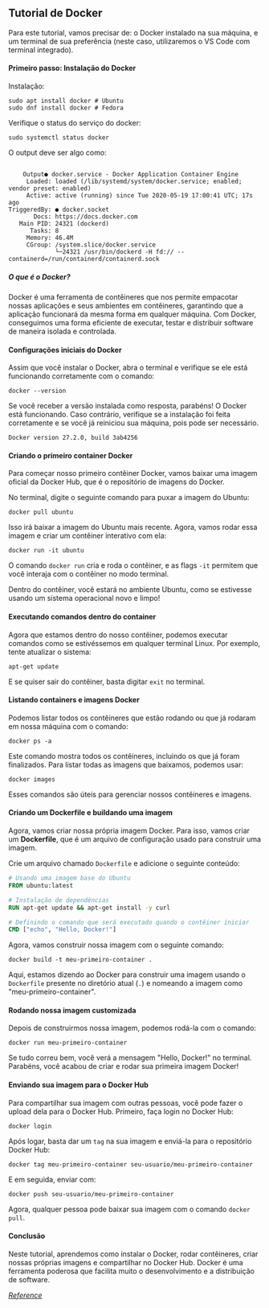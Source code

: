 ## Tutorial de Docker

Para este tutorial, vamos precisar de: o Docker instalado na sua máquina, e um terminal de sua preferência (neste caso, utilizaremos o VS Code com terminal integrado).

#### Primeiro passo: Instalação do Docker

Instalação:

<pre><code>sudo apt install docker # Ubuntu
sudo dnf install docker # Fedora
</code></pre>

Verifique o status do serviço do docker:

<pre><code>sudo systemctl status docker</code></pre>

O output deve ser algo como:

<pre><code>
    Output● docker.service - Docker Application Container Engine
     Loaded: loaded (/lib/systemd/system/docker.service; enabled; vendor preset: enabled)
     Active: active (running) since Tue 2020-05-19 17:00:41 UTC; 17s ago
TriggeredBy: ● docker.socket
       Docs: https://docs.docker.com
   Main PID: 24321 (dockerd)
      Tasks: 8
     Memory: 46.4M
     CGroup: /system.slice/docker.service
             └─24321 /usr/bin/dockerd -H fd:// --containerd=/run/containerd/containerd.sock
</code></pre>

##### O que é o Docker?
Docker é uma ferramenta de contêineres que nos permite empacotar nossas aplicações e seus ambientes em contêineres, garantindo que a aplicação funcionará da mesma forma em qualquer máquina. Com Docker, conseguimos uma forma eficiente de executar, testar e distribuir software de maneira isolada e controlada.

#### Configurações iniciais do Docker
Assim que você instalar o Docker, abra o terminal e verifique se ele está funcionando corretamente com o comando:

<pre><code>docker --version</code></pre>

Se você receber a versão instalada como resposta, parabéns! O Docker está funcionando. Caso contrário, verifique se a instalação foi feita corretamente e se você já reiniciou sua máquina, pois pode ser necessário.

<pre><code>Docker version 27.2.0, build 3ab4256</code></pre>

#### Criando o primeiro container Docker
Para começar nosso primeiro contêiner Docker, vamos baixar uma imagem oficial da Docker Hub, que é o repositório de imagens do Docker.

No terminal, digite o seguinte comando para puxar a imagem do Ubuntu:

<pre><code>docker pull ubuntu</code></pre>

Isso irá baixar a imagem do Ubuntu mais recente. Agora, vamos rodar essa imagem e criar um contêiner interativo com ela:

<pre><code>docker run -it ubuntu</code></pre>

O comando `docker run` cria e roda o contêiner, e as flags `-it` permitem que você interaja com o contêiner no modo terminal.

Dentro do contêiner, você estará no ambiente Ubuntu, como se estivesse usando um sistema operacional novo e limpo!

#### Executando comandos dentro do container
Agora que estamos dentro do nosso contêiner, podemos executar comandos como se estivéssemos em qualquer terminal Linux. Por exemplo, tente atualizar o sistema:

<pre><code>apt-get update</code></pre>

E se quiser sair do contêiner, basta digitar `exit` no terminal.

#### Listando containers e imagens Docker
Podemos listar todos os contêineres que estão rodando ou que já rodaram em nossa máquina com o comando:

<pre><code>docker ps -a</code></pre>

Este comando mostra todos os contêineres, incluindo os que já foram finalizados. Para listar todas as imagens que baixamos, podemos usar:

<pre><code>docker images</code></pre>

Esses comandos são úteis para gerenciar nossos contêineres e imagens.

#### Criando um Dockerfile e buildando uma imagem
Agora, vamos criar nossa própria imagem Docker. Para isso, vamos criar um **Dockerfile**, que é um arquivo de configuração usado para construir uma imagem.

Crie um arquivo chamado `Dockerfile` e adicione o seguinte conteúdo:

```Dockerfile
# Usando uma imagem base do Ubuntu
FROM ubuntu:latest

# Instalação de dependências
RUN apt-get update && apt-get install -y curl

# Definindo o comando que será executado quando o contêiner iniciar
CMD ["echo", "Hello, Docker!"]
```

Agora, vamos construir nossa imagem com o seguinte comando:

<pre><code>docker build -t meu-primeiro-container .</code></pre>

Aqui, estamos dizendo ao Docker para construir uma imagem usando o `Dockerfile` presente no diretório atual (`.`) e nomeando a imagem como "meu-primeiro-container".

#### Rodando nossa imagem customizada
Depois de construirmos nossa imagem, podemos rodá-la com o comando:

<pre><code>docker run meu-primeiro-container</code></pre>

Se tudo correu bem, você verá a mensagem "Hello, Docker!" no terminal. Parabéns, você acabou de criar e rodar sua primeira imagem Docker!

#### Enviando sua imagem para o Docker Hub
Para compartilhar sua imagem com outras pessoas, você pode fazer o upload dela para o Docker Hub. Primeiro, faça login no Docker Hub:

<pre><code>docker login</code></pre>

Após logar, basta dar um `tag` na sua imagem e enviá-la para o repositório Docker Hub:

<pre><code>docker tag meu-primeiro-container seu-usuario/meu-primeiro-container</code></pre>

E em seguida, enviar com:

<pre><code>docker push seu-usuario/meu-primeiro-container</code></pre>

Agora, qualquer pessoa pode baixar sua imagem com o comando `docker pull`.

#### Conclusão
Neste tutorial, aprendemos como instalar o Docker, rodar contêineres, criar nossas próprias imagens e compartilhar no Docker Hub. Docker é uma ferramenta poderosa que facilita muito o desenvolvimento e a distribuição de software.

_[Reference](https://www.digitalocean.com/community/tutorials/how-to-install-and-use-docker-on-ubuntu-20-04)_
